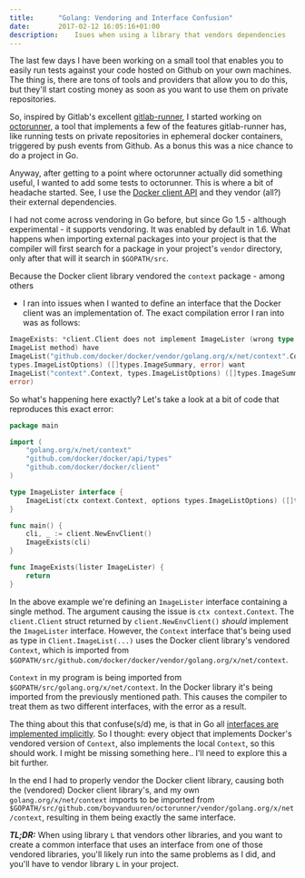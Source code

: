 ```yaml
---
title:		"Golang: Vendoring and Interface Confusion"
date:   	2017-02-12 16:05:16+01:00
description:	Isues when using a library that vendors dependencies
---
```


The last few days I have been working on a small tool that enables you to easily
run tests against your code hosted on Github on your own machines.  The thing
is, there are tons of tools and providers that allow you to do this, but they'll
start costing money as soon as you want to use them on private repositories.

So, inspired by Gitlab's excellent [gitlab-runner][gitlab-runner], I started
working on [octorunner][github-octorunner], a tool that implements a few of the
features gitlab-runner has, like running tests on private repositories in
ephemeral docker containers, triggered by push events from Github.  As a bonus
this was a nice chance to do a project in Go.

Anyway, after getting to a point where octorunner actually did something
useful, I wanted to add some tests to octorunner.  This is where a bit of
headache started. See, I use the [Docker client API][github-dockerapi] and they
vendor (all?) their external dependencies.

I had not come across vendoring in Go before, but since Go 1.5 - although
experimental - it supports vendoring. It was enabled by default in 1.6.
What happens when importing external packages into your project is that the
compiler will first search for a package in your project's `vendor`
directory, only after that will it search in `$GOPATH/src`.

Because the Docker client library vendored the `context` package - among others
- I ran into issues when I wanted to define an interface that the Docker client
was an implementation of.  The exact compilation error I ran into was as
follows:

```go
ImageExists: *client.Client does not implement ImageLister (wrong type for
ImageList method) have
ImageList("github.com/docker/docker/vendor/golang.org/x/net/context".Context,
types.ImageListOptions) ([]types.ImageSummary, error) want
ImageList("context".Context, types.ImageListOptions) ([]types.ImageSummary,
error)
```

So what's happening here exactly?
Let's take a look at a bit of code that reproduces this exact error:

```go
package main

import (
	"golang.org/x/net/context"
	"github.com/docker/docker/api/types"
	"github.com/docker/docker/client"
)

type ImageLister interface {
	ImageList(ctx context.Context, options types.ImageListOptions) ([]types.ImageSummary, error)
}

func main() {
	cli, _ := client.NewEnvClient()
	ImageExists(cli)
}

func ImageExists(lister ImageLister) {
	return
}
```

In the above example we're defining an `ImageLister` interface containing a
single method. The argument causing the issue is `ctx context.Context`. 
The `client.Client` struct returned by `client.NewEnvClient()` *should* implement the
`ImageLister` interface. However, the `Context` interface that's being used as
type in `Client.ImageList(...)` uses the Docker client library's vendored
`Context`, which is imported from
`$GOPATH/src/github.com/docker/docker/vendor/golang.org/x/net/context`.

`Context` in my program is being imported from
`$GOPATH/src/golang.org/x/net/context`. In the Docker library it's being
imported from the previously mentioned path. This causes the compiler to treat
them as two different interfaces, with the error as a result.

The thing about this that confuse(s/d) me, is that in Go all [interfaces are
implemented implicitly][go-implicit]. So I thought: every object that implements
Docker's vendored version of `Context`, also implements the local `Context`, so
this should work.  I might be missing something here.. I'll need to explore this
a bit further.

In the end I had to properly vendor the Docker client library, causing both the
(vendored) Docker client library's, and my own `golang.org/x/net/context`
imports to be imported from
`$GOPATH/src/github.com/boyvanduuren/octorunner/vendor/golang.org/x/net/context`,
resulting in them being exactly the same interface.

__*TL;DR:*__ When using library `L` that vendors other libraries, and you want
to create a common interface that uses an interface from one of those vendored
libraries, you'll likely run into the same problems as I did, and you'll have to
vendor library `L` in your project.

[gitlab-runner]:	https://gitlab.com/gitlab-org/gitlab-ci-multi-runner
[github-octorunner]:	https://github.com/boyvanduuren/octorunner
[github-dockerapi]:	https://github.com/docker/docker/tree/master/client
[go-implicit]:		https://tour.golang.org/methods/10
